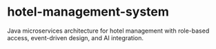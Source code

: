 # hotel-management-system
Java microservices architecture for hotel management with role-based access, event-driven design, and AI integration.
